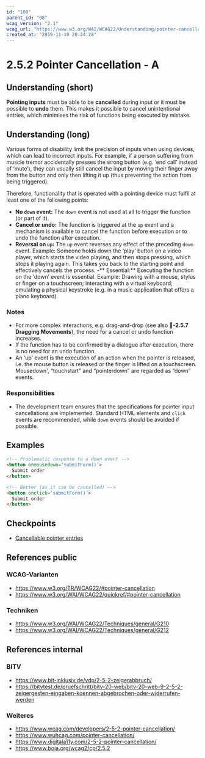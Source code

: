 ```yaml
---
id: "100"
parent_id: "98"
wcag_version: "2.1"
wcag_url: "https://www.w3.org/WAI/WCAG22/Understanding/pointer-cancellation.html"
created_at: "2019-11-10 20:24:28"
---
```


# 2.5.2 Pointer Cancellation - A

## Understanding (short)

**Pointing inputs** must be able to be **cancelled** during input or it must be possible to **undo** them. This makes it possible to cancel unintentional entries, which minimises the risk of functions being executed by mistake.

## Understanding (long)

Various forms of disability limit the precision of inputs when using devices, which can lead to incorrect inputs. For example, if a person suffering from muscle tremor accidentally presses the wrong button (e.g. ‘end call’ instead of ‘mute’), they can usually still cancel the input by moving their finger away from the button and only then lifting it up (thus preventing the action from being triggered).

Therefore, functionality that is operated with a pointing device must fulfil at least one of the following points:

- **No `down` event:** The `down` event is not used at all to trigger the function (or part of it).
- **Cancel or undo:** The function is triggered at the `up` event and a mechanism is available to cancel the function before execution or to undo the function after execution.
- **Reversal on `up`:** The `up` event reverses any effect of the preceding `down` event. Example: Someone holds down the ‘play’ button on a video player, which starts the video playing, and then stops pressing, which stops it playing again. This takes you back to the starting point and effectively cancels the process.
-** Essential:** Executing the function on the ‘down’ event is essential. Example: Drawing with a mouse, stylus or finger on a touchscreen; interacting with a virtual keyboard; emulating a physical keystroke (e.g. in a music application that offers a piano keyboard).

### Notes

- For more complex interactions, e.g. drag-and-drop (see also **📜-2.5.7 Dragging Movements**), the need for a cancel or undo function increases.
- If the function has to be confirmed by a dialogue after execution, there is no need for an undo function.
- An ‘up’ event is the execution of an action when the pointer is released, i.e. the mouse button is released or the finger is lifted on a touchscreen. Mousedown', “touchstart” and “pointerdown” are regarded as “down” events.

### Responsibilities

- The development team ensures that the specifications for pointer input cancellations are implemented. Standard HTML elements and `click` events are recommended, while `down` events should be avoided if possible.

## Examples

```html
<!-- Problematic response to a down event -->
<button onmousedown=‘submitForm()’>
  Submit order
</button>

<!-- Better (as it can be cancelled) -->
<button onclick=‘submitForm()’>
  Submit order
</button>
```

## Checkpoints

- [Cancellable pointer entries](cancellable-pointer-entries)

## References public

### WCAG-Varianten
- <https://www.w3.org/TR/WCAG22/#pointer-cancellation>
- <https://www.w3.org/WAI/WCAG22/quickref/#pointer-cancellation>

### Techniken
- <https://www.w3.org/WAI/WCAG22/Techniques/general/G210>
- <https://www.w3.org/WAI/WCAG22/Techniques/general/G212>

## References internal

### BITV
- <https://www.bit-inklusiv.de/vdp/2-5-2-zeigerabbruch/>
- <https://bitvtest.de/pruefschritt/bitv-20-web/bitv-20-web-9-2-5-2-zeigergesten-eingaben-koennen-abgebrochen-oder-widerrufen-werden>

### Weiteres
- <https://www.wcag.com/developers/2-5-2-pointer-cancellation/>
- <https://www.wuhcag.com/pointer-cancellation/>
- <https://www.digitala11y.com/2-5-2-pointer-cancellation/>
- <https://www.boia.org/wcag2/cp/2.5.2>